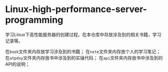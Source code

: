 # Linux-high-performance-server-programming
学习Linux下高性能服务器的创建过程，在本仓库中存放涉及到的相关书籍，学习记录等。

在`book`文件夹内存放学习涉及到的书籍；
在`note`文件夹内存放个人的学习笔记；
在`atpdxy`文件夹内存放书中涉及到的实操代码；
在`api`文件夹内存放书中涉及到的API的说明；
